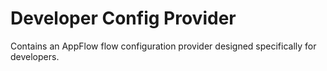 # Developer Config Provider
Contains an AppFlow flow configuration provider designed specifically for developers.
